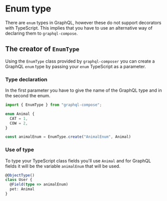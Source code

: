 # Enum type
There are `enum` types in GraphQL, however these do not support decorators with TypeScript. This implies that you have to use an alternative way of declaring them to `graphql-compose`.

## The creator of `EnumType`
Using the `EnumType` class provided by `graphql-composer` you can create a GraphQL `enum` type by passing your `enum` TypeScript as a parameter.  

### Type declaration
In the first parameter you have to give the name of the GraphQL type and in the second the enum.

```ts
import { EnumType } from "graphql-compose";

enum Animal {
  CAT = 1,
  COW = 2,
}

const animalEnum = EnumType.create("AnimalEnum", Animal)
```

### Use of type
To type your TypeScript class fields you'll use `Animal` and for GraphQL fields it will be the variable `animalEnum` that will be used.

```ts
@ObjectType()
class User {
  @Field(type => animalEnum)
  pet: Animal
}
```